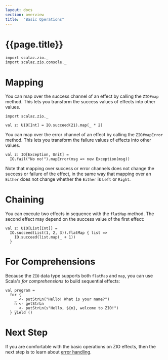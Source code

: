 ```yaml
---
layout: docs
section: overview
title:  "Basic Operations"
---
```


# {{page.title}}

```tut:invisible
import scalaz.zio._
import scalaz.zio.console._
```

# Mapping

You can map over the success channel of an effect by calling the `ZIO#map` method. This lets you transform the success values of effects into other values.

```tut:silent
import scalaz.zio._

val z: UIO[Int] = IO.succeed(21).map(_ * 2)
```

You can map over the error channel of an effect by calling the `ZIO#mapError` method. This lets you transform the failure values of effects into other values.

```tut:silent
val z: IO[Exception, Unit] = 
  IO.fail("No no!").mapError(msg => new Exception(msg))
```

Note that mapping over success or error channels does not change the success or failure of the effect, in the same way that mapping over an `Either` does not change whether the `Either` is `Left` or `Right`.

# Chaining

You can execute two effects in sequence with the `flatMap` method. The second effect may depend on the success value of the first effect:

```tut:silent
val z: UIO[List[Int]] = 
  IO.succeed(List(1, 2, 3)).flatMap { list =>
    IO.succeed(list.map(_ + 1))
  }
```

# For Comprehensions

Because the `ZIO` data type supports both `flatMap` and `map`, you can use Scala's _for comprehensions_ to build sequential effects:

```tut:silent
val program = 
  for {
    _ <- putStrLn("Hello! What is your name?")
    n <- getStrLn
    _ <- putStrLn(s"Hello, ${n}, welcome to ZIO!")
  } yield ()
```

# Next Step

If you are comfortable with the basic operations on ZIO effects, then the next step is to learn about [error handling](handling_errors.html).